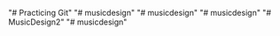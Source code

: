 "# Practicing Git" 
"# musicdesign" 
"# musicdesign" 
"# musicdesign" 
"# MusicDesign2" 
"# musicdesign" 

